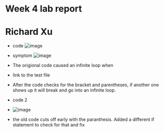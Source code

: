 # Week 4 lab report
# Richard Xu


* code
![image](https://user-images.githubusercontent.com/97650817/151886883-89f60ab1-d69d-47a9-8ed6-aa4c73e2c415.png)
* symptom
![image](https://user-images.githubusercontent.com/97650817/151886935-4cfa5793-f30a-43eb-9719-1103fe686106.png)
* The origional code caused an infinite loop when 
* link to the test file
* After the code checks for the bracket and parentheses, if another one shows up it will break and go into an infinite loop. 

* code 2
* ![image](https://user-images.githubusercontent.com/97650817/151891108-175569e3-17c1-4192-8927-23742633eddd.png)
* the old code cuts off early with the paranthesis. Added a different if statement to check for that and fix

